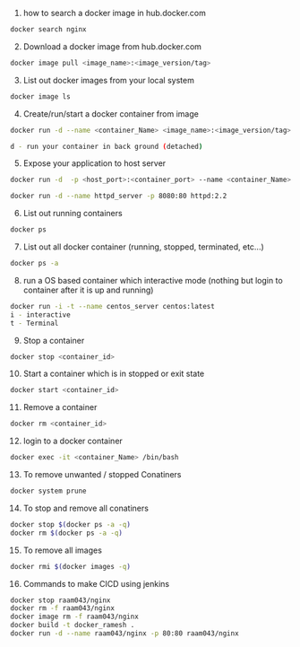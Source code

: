 
1. how to search a docker image in hub.docker.com
```sh
docker search nginx
```
2. Download a docker image from hub.docker.com
```sh
docker image pull <image_name>:<image_version/tag>
```

3. List out docker images from your local system
```sh
docker image ls
```

4. Create/run/start a docker container from image
```sh
docker run -d --name <container_Name> <image_name>:<image_version/tag>

d - run your container in back ground (detached)
```

5. Expose your application to host server
```sh
docker run -d  -p <host_port>:<container_port> --name <container_Name> <image_name>:<Image_version/tag>

docker run -d --name httpd_server -p 8080:80 httpd:2.2
```

6. List out running containers
```sh
docker ps
```

7. List out all docker container (running, stopped, terminated, etc...)
```sh
docker ps -a
```

8. run a OS based container which interactive mode (nothing but login to container after it is up and running)

```sh
docker run -i -t --name centos_server centos:latest
i - interactive
t - Terminal
```

9. Stop a container 
```sh
docker stop <container_id>
```

10. Start a container which is in stopped or exit state

```sh
docker start <container_id>
```
11. Remove a container

```sh
docker rm <container_id>
```

12. login to a docker container
```sh
docker exec -it <container_Name> /bin/bash
```

13. To remove unwanted / stopped Conatiners
```sh
docker system prune
```

14. To stop and remove all conatiners
```sh
docker stop $(docker ps -a -q)
docker rm $(docker ps -a -q)
```

15. To remove all images
```sh
docker rmi $(docker images -q)
```

16. Commands to make CICD using jenkins
```sh
docker stop raam043/nginx
docker rm -f raam043/nginx
docker image rm -f raam043/nginx
docker build -t docker_ramesh .
docker run -d --name raam043/nginx -p 80:80 raam043/nginx
```
